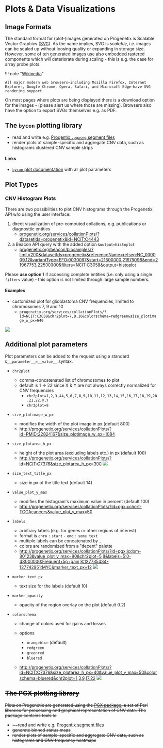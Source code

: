 # Plots & Data Visualizations

## Image Formats

The standard format for (plot-)images generated on Progenetix is Scalable Vector Graphics ([SVG](https://en.wikipedia.org/wiki/Scalable_Vector_Graphics)). As the name implies, SVG is _scalable_, i.e. images can be scaled up without loosing quality or expanding in storage size. However, some of teh generated images use also embedded rastered components which will deteriorate during scaling - this is e.g. the case for array probe plots.

!!! note "[Wikipedia](https://en.wikipedia.org/wiki/Scalable_Vector_Graphics)"

    All major modern web browsers—including Mozilla Firefox, Internet Explorer, Google Chrome, Opera, Safari, and Microsoft Edge—have SVG rendering support.

On most pages where plots are being displayed there is a download option for the images - (please alert us where those are missing). Browsers also have the option to export SVGs themselves e.g. as PDF.


## The `bycon` plotting library

* read and write e.g. [Progentix `.pgxseg` segment files](/doc/fileformats.html)
* render plots of sample-specific and aggregate CNV data, such as histograms clustered
  CNV sample strips

#### Links

* [`bycon` plot documentation](http://bycon.progenetix.org/plotting/) with all 
  plot parameters

## Plot Types

### CNV Histogram Plots

There are two possibilities to plot CNV histograms through the Progenetix API w/o using the user interface:

1. direct visualization of pre-computed collations, e.g. publications or diagnosttic entities
    * [progenetix.org/services/collationPlots/?datasetIds=progenetix&id=NCIT:C4443](http://progenetix.org/services/collationPlots/?datasetIds=progenetix&id=NCIT:C4443)
2. a Beacon API query with the added option `&output=histoplot`
    * [progenetix.org/beacon/biosamples/?limit=200&datasetIds=progenetix&referenceName=refseq:NC_000009.12&variantType=EFO:0030067&start=21500000,21975098&end=21967753,22500000&filters=NCIT:C3058&output=histoplot](http://progenetix.org/beacon/biosamples/?limit=200&datasetIds=progenetix&referenceName=refseq:NC_000009.12&variantType=EFO:0030067&start=21500000,21975098&end=21967753,22500000&filters=NCIT:C3058&output=histoplot)

Please **use option 1** if accessing complete entities (i.e. only using a single `filters` value) - this option is not limited through large sample numbers.

#### Examples

* customized plot for glioblastoma CNV frequencies, limited to chromosomes 7, 9 and 10
    - `progenetix.org/services/collationPlots/?id=NCIT:C3058&chr2plot=7,9,10&colorschema=redgreen&size_plotimage_w_px=640`

![](http://progenetix.org/services/collationPlots/?id=NCIT:C3058&chr2plot=7,9,10&colorschema=redgreen&size_plotimage_w_px=640)

## Additional plot parameters

Plot parameters can be added to the request using a standard `&__parameter__=__value__`
syntax.

* `chr2plot`
    - comma-concatenated list of chromosomes to plot
    - default is 1 -> 22 since X & Y are not always correctly normalized for CNV
  frequencies
        *  `chr2plot=1,2,3,44,5,6,7,8,9,10,11,12,13,14,15,16,17,18,19,20,21,22,X,Y`
        *  `chr2plot=9`
* `size_plotimage_w_px`
    - modifies the width of the plot image in px (default 800)
    - <http://progenetix.org/services/collationPlots/?id=PMID:22824167&size_plotimage_w_px=1084>
* `size_plotarea_h_px`
    - height of the plot area (excluding labels etc.) in px (default 100)
    - <http://progenetix.org/services/collationPlots/?id=NCIT:C7376&size_plotarea_h_px=300>
![](http://progenetix.org/services/collationPlots/?id=NCIT:C7376&size_plotarea_h_px=300)
* `size_text_title_px`
    - size in px of the title text (default 14)
* `value_plot_y_max`
    - modifies the histogram's maximum value in percent (default 100)
    - <http://progenetix.org/services/collationPlots/?id=pgx:cohort-TCGAcancers&value_plot_y_max=50>
* `labels`
    - arbitrary labels (e.g. for genes or other regions of interest)
    - format is `chro` `:` `start` `-` `end` `:` `some text`
    - multiple labels can be concatenated by `,`
    - colors are randomized from a "decent" palette
    - <http://progenetix.org/services/collationPlots/?id=pgx:icdom-80123&value_plot_y_max=80&chr2plot=5,8&labels=5:0-48000000:Frequent+5p+gain,8:127735434-127742951:MYC&marker_text_px=12>
    ![](http://progenetix.org/services/collationPlots/?id=pgx:icdom-80123&value_plot_y_max=80&chr2plot=5,8&labels=5:0-48000000:Frequent+5p+gain,8:127735434-127742951:MYC&marker_text_px=12)
* `marker_text_px`
    - text size for the labels (default 10)
* `marker_opacity`
    - opacity of the region overlay on the plot (default 0.2)

    
* `colorschema`
    - change of colors used for gains and losses
    - options
        *  `orangeblue` (default)
        *  `redgreen`
        *  `greenred`
        *  `bluered`

    - <http://progenetix.org/services/collationPlots/?id=NCIT:C7376&size_plotarea_h_px=40&value_plot_y_max=50&colorschema=bluered&chr2plot=1,3,9,17,22>
![](http://progenetix.org/services/collationPlots/?id=NCIT:C7376&size_plotarea_h_px=40&value_plot_y_max=50&colorschema=bluered&chr2plot=1,3,9,17,22)



## ~~The PGX plotting library~~

~~Plots on Progenetix are generated using the [PGX package](http://github.com/progenetix/PGX/), a set of Perl libraries for processing and graphical representation of CNV data. The package contains tools to~~

* ~~read and write e.g. [Progentix segment files](/doc/fileformats.html)
* ~~generate binned status maps~~
* ~~render plots of sample-specific and aggregate CNV data, such as histograms and CNV frequency heatmaps~~
